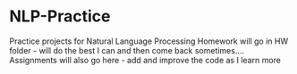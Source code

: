 # NLP-Practice
Practice projects for Natural Language Processing
Homework will go in HW folder - will do the best I can and then come back sometimes....
Assignments will also go here - add and improve the code as I learn more